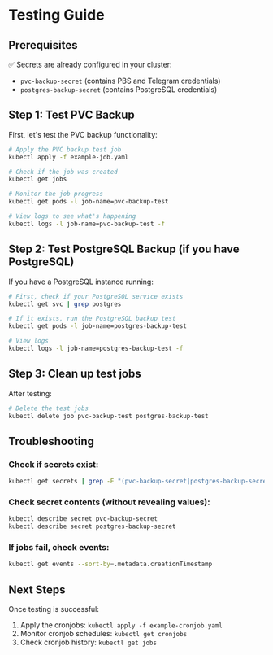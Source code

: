 # Testing Guide

## Prerequisites
✅ Secrets are already configured in your cluster:
- `pvc-backup-secret` (contains PBS and Telegram credentials)
- `postgres-backup-secret` (contains PostgreSQL credentials)

## Step 1: Test PVC Backup

First, let's test the PVC backup functionality:

```bash
# Apply the PVC backup test job
kubectl apply -f example-job.yaml

# Check if the job was created
kubectl get jobs

# Monitor the job progress
kubectl get pods -l job-name=pvc-backup-test

# View logs to see what's happening
kubectl logs -l job-name=pvc-backup-test -f
```

## Step 2: Test PostgreSQL Backup (if you have PostgreSQL)

If you have a PostgreSQL instance running:

```bash
# First, check if your PostgreSQL service exists
kubectl get svc | grep postgres

# If it exists, run the PostgreSQL backup test
kubectl get pods -l job-name=postgres-backup-test

# View logs
kubectl logs -l job-name=postgres-backup-test -f
```

## Step 3: Clean up test jobs

After testing:

```bash
# Delete the test jobs
kubectl delete job pvc-backup-test postgres-backup-test
```

## Troubleshooting

### Check if secrets exist:
```bash
kubectl get secrets | grep -E "(pvc-backup-secret|postgres-backup-secret)"
```

### Check secret contents (without revealing values):
```bash
kubectl describe secret pvc-backup-secret
kubectl describe secret postgres-backup-secret
```

### If jobs fail, check events:
```bash
kubectl get events --sort-by=.metadata.creationTimestamp
```

## Next Steps

Once testing is successful:
1. Apply the cronjobs: `kubectl apply -f example-cronjob.yaml`
2. Monitor cronjob schedules: `kubectl get cronjobs`
3. Check cronjob history: `kubectl get jobs`